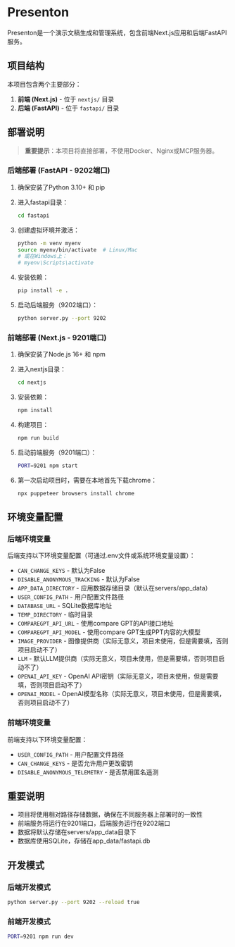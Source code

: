 # Presenton

Presenton是一个演示文稿生成和管理系统，包含前端Next.js应用和后端FastAPI服务。

## 项目结构

本项目包含两个主要部分：

1. **前端 (Next.js)** - 位于 `nextjs/` 目录
2. **后端 (FastAPI)** - 位于 `fastapi/` 目录

## 部署说明

> **重要提示**：本项目将直接部署，不使用Docker、Nginx或MCP服务器。

### 后端部署 (FastAPI - 9202端口)

1. 确保安装了Python 3.10+ 和 pip

2. 进入fastapi目录：
   ```bash
   cd fastapi
   ```

3. 创建虚拟环境并激活：
   ```bash
   python -m venv myenv
   source myenv/bin/activate  # Linux/Mac
   # 或在Windows上：
   # myenv\Scripts\activate
   ```

4. 安装依赖：
   ```bash
   pip install -e .
   ```

5. 启动后端服务（9202端口）：
   ```bash
   python server.py --port 9202
   ```

### 前端部署 (Next.js - 9201端口)

1. 确保安装了Node.js 16+ 和 npm

2. 进入nextjs目录：
   ```bash
   cd nextjs
   ```

3. 安装依赖：
   ```bash
   npm install
   ```

4. 构建项目：
   ```bash
   npm run build
   ```

5. 启动前端服务（9201端口）：
   ```bash
   PORT=9201 npm start
   ```
6. 第一次启动项目时，需要在本地首先下载chrome：
   ```bash
   npx puppeteer browsers install chrome
   ```

## 环境变量配置

### 后端环境变量

后端支持以下环境变量配置（可通过.env文件或系统环境变量设置）：

- `CAN_CHANGE_KEYS` - 默认为False
- `DISABLE_ANONYMOUS_TRACKING` - 默认为False
- `APP_DATA_DIRECTORY` - 应用数据存储目录（默认在servers/app_data）
- `USER_CONFIG_PATH` - 用户配置文件路径
- `DATABASE_URL` - SQLite数据库地址
- `TEMP_DIRECTORY` - 临时目录
- `COMPAREGPT_API_URL` - 使用compare GPT的API接口地址
- `COMPAREGPT_API_MODEL` - 使用compare GPT生成PPT内容的大模型
- `IMAGE_PROVIDER` - 图像提供商（实际无意义，项目未使用，但是需要填，否则项目启动不了）
- `LLM` - 默认LLM提供商（实际无意义，项目未使用，但是需要填，否则项目启动不了）
- `OPENAI_API_KEY` - OpenAI API密钥（实际无意义，项目未使用，但是需要填，否则项目启动不了）
- `OPENAI_MODEL` - OpenAI模型名称（实际无意义，项目未使用，但是需要填，否则项目启动不了）

### 前端环境变量

前端支持以下环境变量配置：

- `USER_CONFIG_PATH` - 用户配置文件路径
- `CAN_CHANGE_KEYS` - 是否允许用户更改密钥
- `DISABLE_ANONYMOUS_TELEMETRY` - 是否禁用匿名遥测

## 重要说明

- 项目将使用相对路径存储数据，确保在不同服务器上部署时的一致性
- 前端服务将运行在9201端口，后端服务运行在9202端口
- 数据将默认存储在servers/app_data目录下
- 数据库使用SQLite，存储在app_data/fastapi.db

## 开发模式

### 后端开发模式

```bash
python server.py --port 9202 --reload true
```

### 前端开发模式

```bash
PORT=9201 npm run dev
```